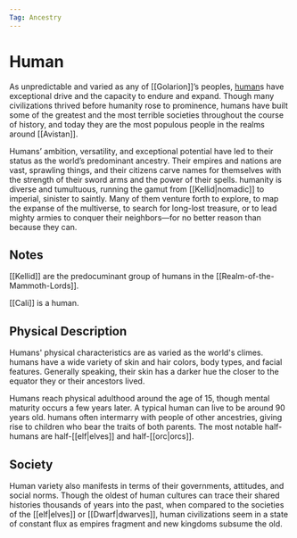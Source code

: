 ```yaml
---
Tag: Ancestry
---
```

# Human
As unpredictable and varied as any of [[Golarion]]’s peoples, [human](https://2e.aonprd.com/Ancestries.aspx?ID=6)s have exceptional drive and the capacity to endure and expand. Though many civilizations thrived before humanity rose to prominence, humans have built some of the greatest and the most terrible societies throughout the course of history, and today they are the most populous people in the realms around [[Avistan]].  
  
Humans’ ambition, versatility, and exceptional potential have led to their status as the world’s predominant ancestry. Their empires and nations are vast, sprawling things, and their citizens carve names for themselves with the strength of their sword arms and the power of their spells. humanity is diverse and tumultuous, running the gamut from [[Kellid|nomadic]] to imperial, sinister to saintly. Many of them venture forth to explore, to map the expanse of the multiverse, to search for long-lost treasure, or to lead mighty armies to conquer their neighbors—for no better reason than because they can.

## Notes
[[Kellid]] are the predocuminant group of humans in the [[Realm-of-the-Mammoth-Lords]].

[[Cali]] is a human. 

## Physical Description
Humans' physical characteristics are as varied as the world's climes. humans have a wide variety of skin and hair colors, body types, and facial features. Generally speaking, their skin has a darker hue the closer to the equator they or their ancestors lived.  
  
Humans reach physical adulthood around the age of 15, though mental maturity occurs a few years later. A typical human can live to be around 90 years old. humans often intermarry with people of other ancestries, giving rise to children who bear the traits of both parents. The most notable half-humans are half-[[elf|elves]] and half-[[orc|orcs]].  

## Society
Human variety also manifests in terms of their governments, attitudes, and social norms. Though the oldest of human cultures can trace their shared histories thousands of years into the past, when compared to the societies of the [[elf|elves]] or [[Dwarf|dwarves]], human civilizations seem in a state of constant flux as empires fragment and new kingdoms subsume the old.